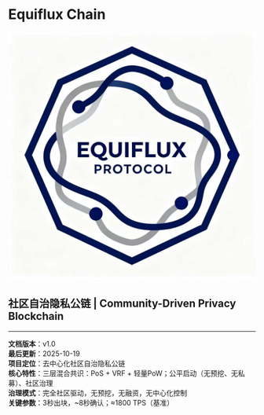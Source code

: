 # Equiflux Chain


![equiflux:200](icon.png)

## 社区自治隐私公链 | Community-Driven Privacy Blockchain

---

**文档版本**：v1.0  
**最后更新**：2025-10-19  
**项目定位**：去中心化社区自治隐私公链  
**核心特性**：三层混合共识：PoS + VRF + 轻量PoW；公平启动（无预挖、无私募）、社区治理  
**治理模式**：完全社区驱动，无预挖，无融资，无中心化控制  
**关键参数**：3秒出块，~8秒确认；≈1800 TPS（基准）

